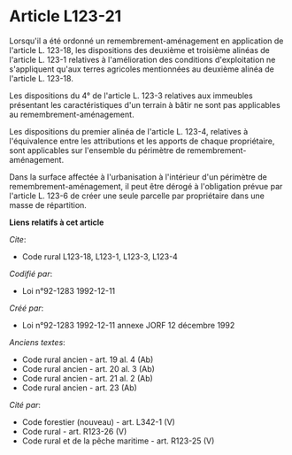 # Article L123-21

Lorsqu'il a été ordonné un remembrement-aménagement en application de l'article L. 123-18, les dispositions des deuxième et
troisième alinéas de l'article L. 123-1 relatives à l'amélioration des conditions d'exploitation ne s'appliquent qu'aux
terres agricoles mentionnées au deuxième alinéa de l'article L. 123-18.

Les dispositions du 4° de l'article L. 123-3 relatives aux immeubles présentant les caractéristiques d'un terrain à bâtir ne
sont pas applicables au remembrement-aménagement.

Les dispositions du premier alinéa de l'article L. 123-4, relatives à l'équivalence entre les attributions et les apports de
chaque propriétaire, sont applicables sur l'ensemble du périmètre de remembrement-aménagement.

Dans la surface affectée à l'urbanisation à l'intérieur d'un périmètre de remembrement-aménagement, il peut être dérogé à
l'obligation prévue par l'article L. 123-6 de créer une seule parcelle par propriétaire dans une masse de répartition.

**Liens relatifs à cet article**

_Cite_:

  - Code rural L123-18, L123-1, L123-3, L123-4

_Codifié par_:

  - Loi n°92-1283 1992-12-11

_Créé par_:

  - Loi n°92-1283 1992-12-11 annexe JORF 12 décembre 1992

_Anciens textes_:

  - Code rural ancien - art. 19 al. 4 (Ab)
  - Code rural ancien - art. 20 al. 3 (Ab)
  - Code rural ancien - art. 21 al. 2 (Ab)
  - Code rural ancien - art. 23 (Ab)

_Cité par_:

  - Code forestier (nouveau) - art. L342-1 (V)
  - Code rural - art. R123-26 (V)
  - Code rural et de la pêche maritime - art. R123-25 (V)
